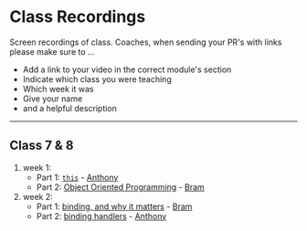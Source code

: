 # Class Recordings 

Screen recordings of class.  Coaches, when sending your PR's with links please make sure to ...

* Add a link to your video in the correct module's section
* Indicate which class you were teaching
* Which week it was
* Give your name
* and a helpful description

---

## Class 7 & 8

1. week 1: 
    * Part 1: [`this`](https://vimeo.com/399611933) - [Anthony](https://github.com/Toinne/)
    * Part 2: [Object Oriented Programming](https://vimeo.com/399631422) - [Bram](https://github.com/bramdevries/)
1. week 2:
    * Part 1: [binding, and why it matters](https://vimeo.com/401830596) - [Bram](https://github.com/bramdevries/) 
    * Part 2: [binding handlers](https://vimeo.com/401853625) - [Anthony](https://github.com/Toinne/)
